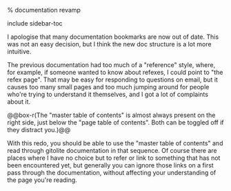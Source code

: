 % documentation revamp

include sidebar-toc

I apologise that many documentation bookmarks are now out of date.  This was
not an easy decision, but I think the new doc structure is a lot more
intuitive.

The previous documentation had too much of a "reference" style, where, for
example, if someone wanted to know about refexes, I could point to "the refex
page".  That may be easy for responding to questions on email, but it causes
too many small pages and too much jumping around for people who're trying to
understand it themselves, and I got a lot of complaints about it.

@@box-r(The "master table of contents" is almost always present on the right
side, just below the "page table of contents".  Both can be toggled off if
they distract you.)@@

With this redo, you should be able to use the "master table of contents" and
read through gitolite documentation in that sequence.  Of course there are
places where I have no choice but to refer or link to something that has not
been encountered yet, but generally you can ignore those links on a first pass
through the documentation, without affecting your understanding of the page
you're reading.
